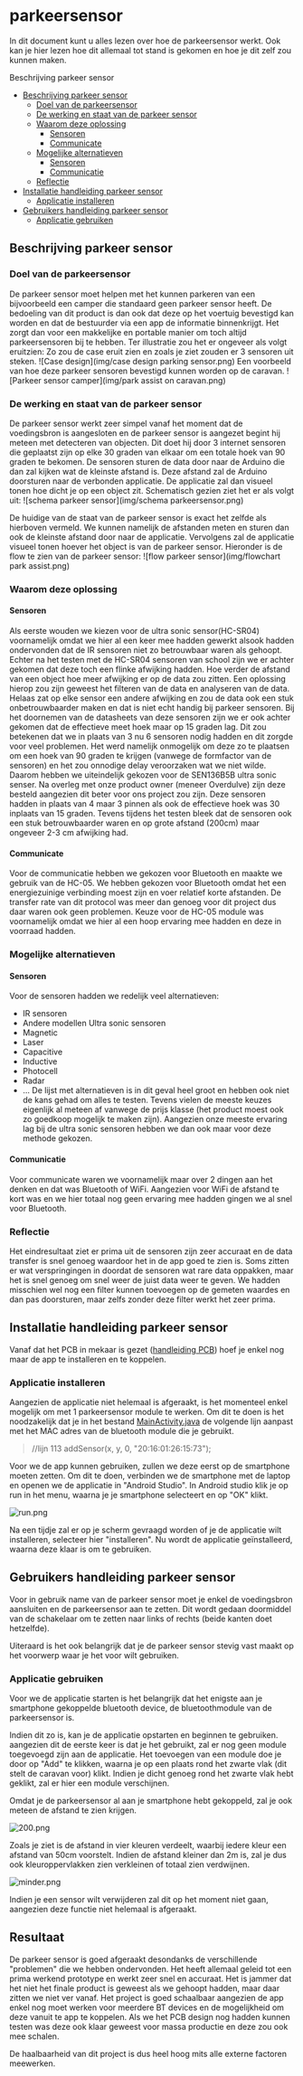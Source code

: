 # parkeersensor
In dit document kunt u alles lezen over hoe de parkeersensor werkt.
Ook kan je hier lezen hoe dit allemaal tot stand is gekomen en hoe je dit zelf zou kunnen maken.

<!-- START doctoc generated TOC please keep comment here to allow auto update -->
<!-- DON'T EDIT THIS SECTION, INSTEAD RE-RUN doctoc TO UPDATE -->
 Beschrijving parkeer sensor

- [Beschrijving parkeer sensor](#beschrijving-parkeer-sensor)
  - [Doel van de parkeersensor](#doel-van-de-parkeersensor)
  - [De werking en staat van de parkeer sensor](#de-werking-en-staat-van-de-parkeer-sensor)
  - [Waarom deze oplossing](#waarom-deze-oplossing)
    - [Sensoren](#sensoren)
    - [Communicate](#communicate)
  - [Mogelijke alternatieven](#mogelijke-alternatieven)
    - [Sensoren](#sensoren-1)
    - [Communicatie](#communicatie)
  - [Reflectie](#reflectie)
- [Installatie handleiding parkeer sensor](#installatie-handleiding-parkeer-sensor)
  - [Applicatie installeren](#applicatie-installeren)
- [Gebruikers handleiding parkeer sensor](#gebruikers-handleiding-parkeer-sensor)
  - [Applicatie gebruiken](#applicatie-gebruiken)

<!-- END doctoc generated TOC please keep comment here to allow auto update -->
## Beschrijving parkeer sensor




### Doel van de parkeersensor
De parkeer sensor moet helpen met het kunnen parkeren van een bijvoorbeeld een camper die standaard geen parkeer sensor heeft.
De bedoeling van dit product is dan ook dat deze op het voertuig bevestigd kan worden en dat de bestuurder via een app de informatie binnenkrijgt.
Het zorgt dan voor een makkelijke en portable manier om toch altijd parkeersensoren bij te hebben.
Ter illustratie zou het er ongeveer als volgt eruitzien:
Zo zou de case eruit zien en zoals je ziet zouden er 3 sensoren uit steken.
![Case design](img/case design parking sensor.png)
Een voorbeeld van hoe deze parkeer sensoren bevestigd kunnen worden op de caravan.
![Parkeer sensor camper](img/park assist on caravan.png)

### De werking en staat van de parkeer sensor
De parkeer sensor werkt zeer simpel vanaf het moment dat de voedingsbron is aangesloten en de parkeer sensor is aangezet begint hij meteen met detecteren van objecten.
Dit doet hij door 3 internet sensoren die geplaatst zijn op elke 30 graden van elkaar om een totale hoek van 90 graden te bekomen.
De sensoren sturen de data door naar de Arduino die dan zal kijken wat de kleinste afstand is. Deze afstand zal de Arduino doorsturen naar de verbonden applicatie. De applicatie zal dan visueel tonen hoe dicht je op een object zit.
Schematisch gezien ziet het er als volgt uit:
![schema parkeer sensor](img/schema parkeersensor.png)

De huidige van de staat van de parkeer sensor is exact het zelfde als hierboven vermeld.
We kunnen namelijk de afstanden meten en sturen dan ook de kleinste afstand door naar de applicatie.
Vervolgens zal de applicatie visueel tonen hoever het object is van de parkeer sensor.
Hieronder is de flow te zien van de parkeer sensor:
![flow parkeer sensor](img/flowchart park assist.png)

### Waarom deze oplossing
#### Sensoren
Als eerste wouden we kiezen voor de ultra sonic sensor(HC-SR04) voornamelijk omdat we hier al een keer mee hadden gewerkt alsook hadden ondervonden dat de IR sensoren niet zo betrouwbaar waren als gehoopt. Echter na het testen met de HC-SR04 sensoren van school zijn we er achter gekomen dat deze toch een flinke afwijking hadden. Hoe verder de afstand van een object hoe meer afwijking er op de data zou zitten. Een oplossing hierop zou zijn geweest het filteren van de data en analyseren van de data. Helaas zat op elke sensor een andere afwijking en zou de data ook een stuk onbetrouwbaarder maken en dat is niet echt handig bij parkeer sensoren. Bij het doornemen van de datasheets van deze sensoren zijn we er ook achter gekomen dat de effectieve meet hoek maar op 15 graden lag. Dit zou betekenen dat we in plaats van 3 nu 6 sensoren nodig hadden en dit zorgde voor veel problemen. Het werd namelijk onmogelijk om deze zo te plaatsen om een hoek van 90 graden te krijgen (vanwege de formfactor van de sensoren) en het zou onnodige delay veroorzaken wat we niet wilde. Daarom hebben we uiteindelijk gekozen voor de SEN136B5B ultra sonic senser. Na overleg met onze product owner (meneer Overdulve) zijn deze besteld aangezien dit beter voor ons project zou zijn. Deze sensoren hadden in plaats van 4 maar 3 pinnen als ook de effectieve hoek was 30 inplaats van 15 graden. Tevens tijdens het testen bleek dat de sensoren ook een stuk betrouwbaarder waren en op grote afstand (200cm) maar ongeveer 2-3 cm afwijking had.

#### Communicate
Voor de communicatie hebben we gekozen voor Bluetooth en maakte we gebruik van de HC-05.
We hebben gekozen voor Bluetooth omdat het een energiezuinige verbinding moest zijn en voer relatief korte afstanden.
De transfer rate van dit protocol was meer dan genoeg voor dit project dus daar waren ook geen problemen.
Keuze voor de HC-05 module was voornamelijk omdat we hier al een hoop ervaring mee hadden en deze in voorraad hadden.

### Mogelijke alternatieven
#### Sensoren
Voor de sensoren hadden we redelijk veel alternatieven:
 - IR sensoren
 - Andere modellen Ultra sonic sensoren
 - Magnetic
 - Laser
 - Capacitive
 - Inductive
 - Photocell
 - Radar
 - ...
De lijst met alternatieven is in dit geval heel groot en hebben ook niet de kans gehad om alles te testen.
Tevens vielen de meeste keuzes eigenlijk al meteen af vanwege de prijs klasse (het product moest ook zo goedkoop mogelijk te maken zijn).
Aangezien onze meeste ervaring lag bij de ultra sonic sensoren hebben we dan ook maar voor deze methode gekozen.

#### Communicatie
Voor communicate waren we voornamelijk maar over 2 dingen aan het denken en dat was Bluetooth of WiFi.
Aangezien voor WiFi de afstand te kort was en we hier totaal nog geen ervaring mee hadden gingen we al snel voor Bluetooth.

### Reflectie

Het eindresultaat ziet er prima uit de sensoren zijn zeer accuraat en de data transfer is snel genoeg waardoor het in de app goed te zien is. Soms zitten er wat verspringingen in doordat de sensoren wat rare data oppakken, maar het is snel genoeg om snel weer de juist data weer te geven. We hadden misschien wel nog een filter kunnen toevoegen op de gemeten waardes en dan pas doorsturen, maar zelfs zonder deze filter werkt het zeer prima.

## Installatie handleiding parkeer sensor
Vanaf dat het PCB in mekaar is gezet ([handleiding PCB](pcb-design.md)) hoef je enkel nog maar de app te installeren en te koppelen.
### Applicatie installeren

Aangezien de applicatie niet helemaal is afgeraakt, is het momenteel enkel mogelijk om met 1 parkeersensor module te werken. Om dit te doen is het noodzakelijk dat je in het bestand [MainActivity.java]() de volgende lijn aanpast met het MAC adres van de bluetooth module die je gebruikt.

> //lijn 113
> addSensor(x, y, 0, "20:16:01:26:15:73");

Voor we de app kunnen gebruiken, zullen we deze eerst op de smartphone moeten zetten. Om dit te doen, verbinden we de smartphone met de laptop en openen we de applicatie in "Android Studio". In Android studio klik je op run in het menu, waarna je je smartphone selecteert en op "OK" klikt.

![run.png](img/run.png)

Na een tijdje zal er op je scherm gevraagd worden of je de applicatie wilt installeren, selecteer hier "installeren". Nu wordt de applicatie geïnstalleerd, waarna deze klaar is om te gebruiken.

## Gebruikers handleiding parkeer sensor
Voor in gebruik name van de parkeer sensor moet je enkel de voedingsbron aansluiten en de parkeersensor aan te zetten.
Dit wordt gedaan doormiddel van de schakelaar om te zetten naar links of rechts (beide kanten doet hetzelfde).

Uiteraard is het ook belangrijk dat je de parkeer sensor stevig vast maakt op het voorwerp waar je het voor wilt gebruiken.

### Applicatie gebruiken
Voor we de applicatie starten is het belangrijk dat het enigste aan je smartphone gekoppelde bluetooth device, de bluetoothmodule van de parkeersensor is.

Indien dit zo is, kan je de applicatie opstarten en beginnen te gebruiken. aangezien dit de eerste keer is dat je het gebruikt, zal er nog geen module toegevoegd zijn aan de applicatie. Het toevoegen van een module doe je door op "Add" te klikken, waarna je op een plaats rond het zwarte vlak (dit stelt de caravan voor) klikt. Indien je dicht genoeg rond het zwarte vlak hebt geklikt, zal er hier een module verschijnen.

Omdat je de parkeersensor al aan je smartphone hebt gekoppeld, zal je ook meteen de afstand te zien krijgen.

![200.png](img/200.png)

Zoals je ziet is de afstand in vier kleuren verdeelt, waarbij iedere kleur een afstand van 50cm voorstelt. Indien de afstand kleiner dan 2m is, zal je dus ook kleuroppervlakken zien verkleinen of totaal zien verdwijnen.

![minder.png](img/minder.png)

Indien je een sensor wilt verwijderen zal dit op het moment niet gaan, aangezien deze functie niet helemaal is afgeraakt.

## Resultaat
De parkeer sensor is goed afgeraakt desondanks de verschillende "problemen" die we hebben ondervonden.
Het heeft allemaal geleid tot een prima werkend prototype en werkt zeer snel en accuraat.
Het is jammer dat het niet het finale product is geweest als we gehoopt hadden, maar daar zitten we niet ver vanaf.
Het project is goed schaalbaar aangezien de app enkel nog moet werken voor meerdere BT devices en de mogelijkheid om deze vanuit te app te koppelen.
Als we het PCB design nog hadden kunnen testen was deze ook klaar geweest voor massa productie en deze zou ook mee schalen.

De haalbaarheid van dit project is dus heel hoog mits alle externe factoren meewerken.